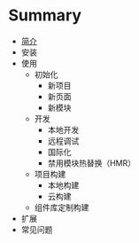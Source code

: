 # Summary

* [简介](README.md)
* 安装
* 使用
   * 初始化
       * 新项目
       * 新页面
       * 新模块
   * 开发
       * 本地开发
       * 远程调试
       * 国际化
       * 禁用模块热替换（HMR）
   * 项目构建
       * 本地构建
       * 云构建
   * 组件库定制构建
* 扩展
* 常见问题

